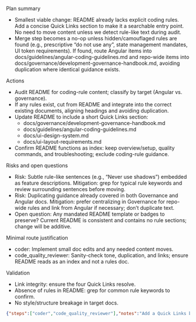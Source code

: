 Plan summary

- Smallest viable change: README already lacks explicit coding rules. Add a concise Quick Links section to make it a searchable entry point. No need to move content unless we detect rule-like text during audit.
- Merge step becomes a no-op unless hidden/camouflaged rules are found (e.g., prescriptive “do not use any”, state management mandates, UI token requirements). If found, route Angular items into docs/guidelines/angular-coding-guidelines.md and repo-wide items into docs/governance/development-governance-handbook.md, avoiding duplication where identical guidance exists.

Actions

- Audit README for coding-rule content; classify by target (Angular vs. governance).
- If any rules exist, cut from README and integrate into the correct existing documents, aligning headings and avoiding duplication.
- Update README to include a short Quick Links section:
  - docs/governance/development-governance-handbook.md
  - docs/guidelines/angular-coding-guidelines.md
  - docs/ui-design-system.md
  - docs/ui-layout-requirements.md
- Confirm README functions as index: keep overview/setup, quality commands, and troubleshooting; exclude coding-rule guidance.

Risks and open questions

- Risk: Subtle rule-like sentences (e.g., “Never use shadows”) embedded as feature descriptions. Mitigation: grep for typical rule keywords and review surrounding sentences before moving.
- Risk: Duplicating guidance already covered in both Governance and Angular docs. Mitigation: prefer centralizing in Governance for repo-wide rules and link from Angular if necessary; don’t duplicate text.
- Open question: Any mandated README template or badges to preserve? Current README is consistent and contains no rule sections; change will be additive.

Minimal route justification

- coder: Implement small doc edits and any needed content moves.
- code_quality_reviewer: Sanity-check tone, duplication, and links; ensure README reads as an index and not a rules doc.

Validation

- Link integrity: ensure the four Quick Links resolve.
- Absence of rules in README: grep for common rule keywords to confirm.
- No style/structure breakage in target docs.

```json
{"steps":["coder","code_quality_reviewer"],"notes":"Add a Quick Links block to README and remove/move any coding-rule text if found. Given current repo, README contains no explicit rules; expect an additive Quick Links change only. If any rule-like lines are discovered, merge them into the Angular or Governance docs without duplication.","tests":"1) Link check: verify README links to docs/governance/development-governance-handbook.md, docs/guidelines/angular-coding-guidelines.md, docs/ui-design-system.md, docs/ui-layout-requirements.md. 2) Grep README for rule keywords (e.g., 'must', 'do not', 'coding', 'guideline', 'lint', 'style', 'naming', 'design tokens') and confirm no prescriptive rules remain. 3) Quick skim of modified docs to ensure headings remain coherent and no duplicate guidance was introduced."}
```